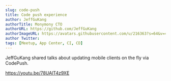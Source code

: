 ```yaml
---
slug: code-push
title: Code push experience
author: JeffGuKang
authorTitle: Monymony CTO
authorURL: https://github.com/JeffGuKang
authorImageURL: https://avatars.githubusercontent.com/u/216363?s=64&v=4
author Twitter:
tags: [Meetup, App Center, CI, CD]
---
```


JeffGuKang shared talks about updating mobile clients on the fly via CodePush.

https://youtu.be/78UAlT4z9XE
